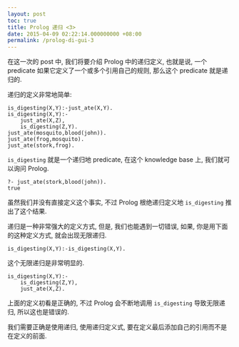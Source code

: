 ```yaml
---
layout: post
toc: true
title: Prolog 递归 <3>
date: 2015-04-09 02:22:14.000000000 +08:00
permalink: /prolog-di-gui-3
---
```


在这一次的 post 中, 我们将要介绍 Prolog 中的递归定义, 也就是说, 一个 predicate 如果它定义了一个或多个引用自己的规则, 那么这个 predicate 就是递归的.

递归的定义非常地简单:

~~~
is_digesting(X,Y):-just_ate(X,Y).
is_digesting(X,Y):-
    just_ate(X,Z),
    is_digesting(Z,Y).
just_ate(mosquito,blood(john)).
just_ate(frog,mosquito).
just_ate(stork,frog).
~~~

`is_digesting` 就是一个递归地 predicate, 在这个 knowledge base 上, 我们就可以询问 Prolog.

~~~
?- just_ate(stork,blood(john)).
true
~~~

虽然我们并没有直接定义这个事实, 不过 Prolog 根绝递归定义地 `is_digesting` 推出了这个结果.

递归是一种非常强大的定义方式, 但是, 我们也能遇到一切错误, 如果, 你是用下面的这种定义方式, 就会出现无限递归.

~~~
is_digesting(X,Y):-is_digesting(X,Y).
~~~

这个无限递归是非常明显的.

~~~
is_digesting(X,Y):-
    is_digesting(Z,Y),
    just_ate(X,Z).
~~~

上面的定义初看是正确的, 不过 Prolog 会不断地调用 `is_digesting` 导致无限递归, 所以这也是错误的.

我们需要正确是使用递归, 使用递归定义式, 要在定义最后添加自己的引用而不是在定义的前面.
